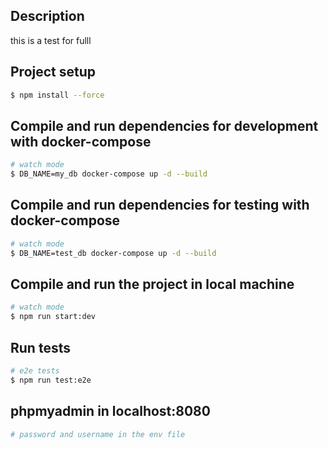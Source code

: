 ## Description

this is a test for fulll

## Project setup

```bash
$ npm install --force
```

## Compile and run dependencies for development with docker-compose

```bash
# watch mode
$ DB_NAME=my_db docker-compose up -d --build

```

## Compile and run dependencies for testing with docker-compose

```bash
# watch mode
$ DB_NAME=test_db docker-compose up -d --build

```

## Compile and run the project in local machine

```bash
# watch mode
$ npm run start:dev

```

## Run tests

```bash
# e2e tests
$ npm run test:e2e

```

## phpmyadmin in localhost:8080

```bash
# password and username in the env file

```
